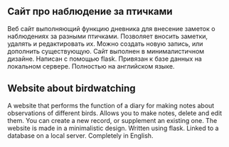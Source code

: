## Сайт про наблюдение за птичками
Веб сайт выполняющий функцию дневника для внесение заметок о наблюдениях за разными птичками. 
Позволяет вносить заметки, удалять и редактировать их. 
Можно создать новую запись, или дополнить существующую.
Сайт выполнен в минималистичном дизайне. Написан с помощью flask. Привязан к базе данных на локальном сервере.
Полностью на английском языке.

## Website about birdwatching
A website that performs the function of a diary for making notes about observations of different birds.
Allows you to make notes, delete and edit them.
You can create a new record, or supplement an existing one.
The website is made in a minimalistic design. Written using flask. Linked to a database on a local server.
Completely in English.
